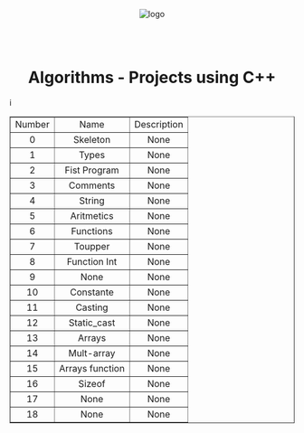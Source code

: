 <!DOCTYPE html>
<html lang="en">
    <head>
        <meta charset="UTF-8">
        <meta name="viewport" content="width=device-width, initial-scale=1">
        <link href="css/style.css" rel="stylesheet">
    </head>
       <body>
       <p align="center">
       <img src = https://amenys.com/wp-content/uploads/2020/02/c.png alt = "logo">
       </p>
       <br>
       <br>
    <h1 align="center"> Algorithms - Projects using C++ </h1>
    <table align ="center" border="1">
        <tr> 
            <td align="center">Number</td>
            <td align="center">Name</td>
            <td align="center">Description</td>
        </tr>
        <tr align="middle"> 
            <td text-aling="center">0</td>
            <td>Skeleton</td>
            <td>None</td>
        </tr>
	<tr align="middle">
            <td text-aling="center">1</td>
            <td>Types</td>
            <td>None</td>
        </tr>
	  <tr align="middle">
            <td text-aling="center">2</td>
            <td>Fist Program</td>
            <td>None</td>
        </tr>
	<tr align="middle">
            <td text-aling="center">3</td>
            <td>Comments</td>
            <td>None</td>
        </tr>
	<tr align="middle">
            <td text-aling="center">4</td>
            <td>String</td>
            <td>None</td>
        </tr>
	<tr align="middle">
            <td text-aling="center">5</td>
            <td>Aritmetics</td>
            <td>None</td>
        </tr>
	<tr align="middle">
            <td text-aling="center">6</td>
            <td>Functions</td>
            <td>None</td>
        </tr>
	<tr align="middle">
            <td text-aling="center">7</td>
            <td>Toupper</td>
            <td>None</td>
        </tr>
	<tr align="middle">
            <td text-aling="center">8</td>
            <td>Function Int</td>
            <td>None</td>
        </tr>
	<tr align="middle">
            <td text-aling="center">9</td>
            <td>None</td>
            <td>None</td>
        </tr>
	<tr align="middle">
            <td text-aling="center">10</td>
            <td>Constante</td>
            <td>None</td>
        </tr>
	<tr align="middle">
            <td text-aling="center">11</td>
            <td>Casting</td>
            <td>None</td>
        </tr>
	<tr align="middle">
            <td text-aling="center">12</td>
            <td>Static_cast</td>
            <td>None</td>
        </tr>
	<tr align="middle">
            <td text-aling="center">13</td>
            <td>Arrays</td>
            <td>None</td>
        </tr>
	<tr align="middle">
            <td text-aling="center">14</td>
            <td>Mult-array</td>
            <td>None</td>
        </tr>
	<tr align="middle">
            <td text-aling="center">15</td>
            <td>Arrays function</td>
            <td>None</td>
        </tr>
	<tr align="middle">
            <td text-aling="center">16</td>
            <td>Sizeof</td>
            <td>None</td>
        </tr>
        <tr align="middle">
            <td text-aling="center">17</td>
            <td>None</td>
            <td>None</td>
        </tr>
        <tr align="middle">
        i    <td text-aling="center">18</td>
            <td>None</td>
            <td>None</td>
        </tr>
    </table>
    </body>

</html>
